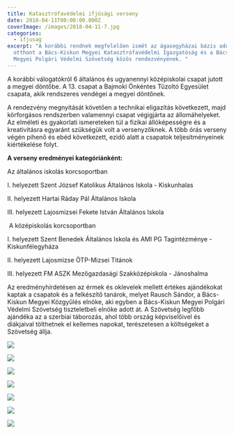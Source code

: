 ```yaml
---
title: Katasztrófavédelmi ifjúsági verseny
date: 2018-04-11T00:00:00.000Z
coverImage: /images/2018-04-11-7.jpg
categories:
  - ifjusag
excerpt: "A korábbi rendnek megfelelően ismét az ágasegyházai bázis adott
  otthont a Bács-Kiskun Megyei Katasztrófavédelmi Igazgatóság és a Bács-Kiskun
  Megyei Polgári Védelmi Szövetség közös rendezvényének. "
---
```

A﻿ korábbi válogatókról 6 általános és ugyanennyi középiskolai csapat jutott a megyei döntőbe. A 13. csapat a Bajmoki Önkéntes Tűzoltó Egyesület csapata, akik rendszeres vendégei a megyei döntőnek. 

A﻿ rendezvény megnyitását követően a technikai eligazítás következett, majd körforgásos rendszerben valamennyi csapat végigjárta az állomáhelyeket. Az elméleti és gyakorlati ismereteken túl a fizikai állóképességre és a kreativitásra egyaránt szükségük volt a versenyzőknek. A több órás verseny végén pihenő és ebéd  következett, ezidő alatt a csapatok teljesítményeinek kiértékelése folyt. 

**A verseny eredményei kategóriánként:**

Az általános iskolás korcsoportban

I. helyezett Szent József Katolikus Általános Iskola - Kiskunhalas

II. helyezett Hartai Ráday Pál Általános Iskola

III. helyezett Lajosmizsei Fekete István Általános Iskola

 A középiskolás korcsoportban

I. helyezett Szent Benedek Általános Iskola és AMI PG Tagintézménye - Kiskunfélegyháza

II. helyezett Lajosmizse ÖTP-Mizsei Titánok

III. helyezett FM ASZK Mezőgazdasági Szakközépiskola - Jánoshalma

A﻿z eredményhírdetésen az érmek és oklevelek mellett értékes ajándékokat kaptak a csapatok és a felkészítő tanárok, melyet Rausch Sándor, a Bács-Kiskun Megyei Közgyűlés elnöke, aki egyben a Bács-Kiskun Megyei Polgári Védelmi Szövetség tiszteletbeli elnöke adott át. A Szövetség legfőbb ajándéka az a szerbiai táborozás, ahol több ország képviselőivel és diákjaival tölthetnek el kellemes napokat, terészetesen a költségeket a Szövetség állja.

![](/images/2018-04-11-1.jpg)

![](/images/2018-04-11-2.jpg)

![](/images/2018-04-11-3.jpg)

![](/images/2018-04-11-4.jpg)

![](/images/2018-04-11-5.jpg)

![](/images/2018-04-11-6.jpg)

![](/images/2018-04-11-8.jpg)
